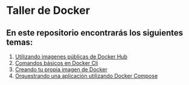 # Taller de Docker
## En este repositorio encontrarás los siguientes temas:

1. [Utilizando imagenes públicas de Docker Hub](https://github.com/TineoC/taller-docker/tree/main/1-usando-imagenes-publicas)
2. [Comandos básicos en Docker Cli](https://github.com/TineoC/taller-docker/tree/main/2-comandos-basicos)
3. [Creando tu propia imagen de Docker](https://github.com/TineoC/taller-docker/tree/main/3-creando-nuestra-imagen)
4. [Orquestrando una aplicación utilizando Docker Compose](https://github.com/TineoC/taller-docker/tree/main/4-docker-compose)
